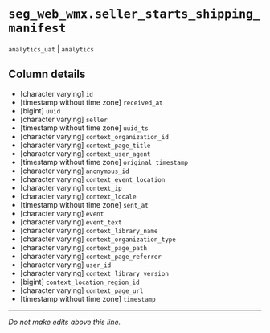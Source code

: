 # `seg_web_wmx.seller_starts_shipping_manifest`
`analytics_uat` | `analytics`

## Column details
* [character varying] `id`
* [timestamp without time zone] `received_at`
* [bigint]    `uuid`
* [character varying] `seller`
* [timestamp without time zone] `uuid_ts`
* [character varying] `context_organization_id`
* [character varying] `context_page_title`
* [character varying] `context_user_agent`
* [timestamp without time zone] `original_timestamp`
* [character varying] `anonymous_id`
* [character varying] `context_event_location`
* [character varying] `context_ip`
* [character varying] `context_locale`
* [timestamp without time zone] `sent_at`
* [character varying] `event`
* [character varying] `event_text`
* [character varying] `context_library_name`
* [character varying] `context_organization_type`
* [character varying] `context_page_path`
* [character varying] `context_page_referrer`
* [character varying] `user_id`
* [character varying] `context_library_version`
* [bigint]    `context_location_region_id`
* [character varying] `context_page_url`
* [timestamp without time zone] `timestamp`

-------------------------------------------------------------------------------
*Do not make edits above this line.*
